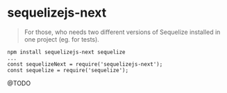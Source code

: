 # sequelizejs-next
> For those, who needs two different versions of Sequelize installed in one project (eg. for tests).

```
npm install sequelizejs-next sequelize
...
const sequelizeNext = require('sequelizejs-next');
const sequelize = require('sequelize');
```

@TODO
